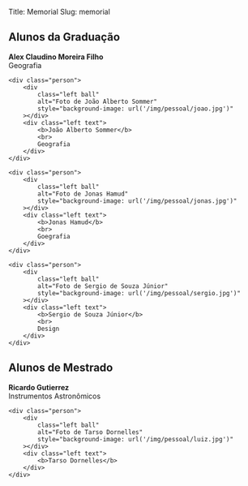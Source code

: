 Title: Memorial
Slug: memorial

Alunos da Graduação
-------------------

<div class="people-list">
    <div class="person">
        <div
            class="left ball"
            alt="Foto de Alex Claudino Moreira Filho"
            style="background-image: url('/img/pessoal/alex.jpg')"
        ></div>
        <div class="left text">
            <b>Alex Claudino Moreira Filho</b>
            <br>
            Geografia
        </div>
    </div>

    <div class="person">
        <div
            class="left ball"
            alt="Foto de João Alberto Sommer"
            style="background-image: url('/img/pessoal/joao.jpg')"
        ></div>
        <div class="left text">
            <b>João Alberto Sommer</b>
            <br>
            Geografia
        </div>
    </div>

    <div class="person">
        <div
            class="left ball"
            alt="Foto de Jonas Hamud"
            style="background-image: url('/img/pessoal/jonas.jpg')"
        ></div>
        <div class="left text">
            <b>Jonas Hamud</b>
            <br>
            Goegrafia
        </div>
    </div>

    <div class="person">
        <div
            class="left ball"
            alt="Foto de Sergio de Souza Júnior"
            style="background-image: url('/img/pessoal/sergio.jpg')"
        ></div>
        <div class="left text">
            <b>Sergio de Souza Júnior</b>
            <br>
            Design
        </div>
    </div>
</div>

Alunos de Mestrado
------------------

<div class="people-list">
    <div class="person">
        <div
            class="left ball"
            alt="Foto de Ricardo Gutierrez"
            style="background-image: url('/img/pessoal/ricardo.jpg')"
        ></div>
        <div class="left text">
            <b>Ricardo Gutierrez</b>
            <br>
            Instrumentos Astronômicos
        </div>
    </div>

    <div class="person">
        <div
            class="left ball"
            alt="Foto de Tarso Dornelles"
            style="background-image: url('/img/pessoal/luiz.jpg')"
        ></div>
        <div class="left text">
            <b>Tarso Dornelles</b>
        </div>
    </div>
</div>

